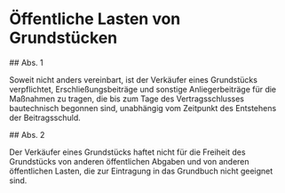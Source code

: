 # Öffentliche Lasten von Grundstücken



\#\# Abs. 1

 Soweit nicht anders vereinbart, ist der Verkäufer eines Grundstücks verpflichtet, Erschließungsbeiträge und sonstige Anliegerbeiträge für die Maßnahmen zu tragen, die bis zum Tage des Vertragsschlusses bautechnisch begonnen sind, unabhängig vom Zeitpunkt des Entstehens der Beitragsschuld.

\#\# Abs. 2

 Der Verkäufer eines Grundstücks haftet nicht für die Freiheit des Grundstücks von anderen öffentlichen Abgaben und von anderen öffentlichen Lasten, die zur Eintragung in das Grundbuch nicht geeignet sind. 

